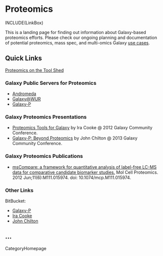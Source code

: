 
# Proteomics

INCLUDE(LinkBox)

This is a landing page for finding out information about Galaxy-based proteomics efforts. Please check our ongoing planning and documentation of potential proteomics, mass spec, and multi-omics Galaxy [use cases](/Proteomics/UseCases).

## Quick Links

[Proteomics on the Tool Shed](http://toolshed.g2.bx.psu.edu/repository/browse_categories?id=4963efc937542d6d)

### Galaxy Public Servers for Proteomics
* [Andromeda](http://galaxy.nbic.nl/)
* [Galaxy@WUR](http://galaxy.wur.nl/)
* [Galaxy-P](https://usegalaxyp.org)

### Galaxy Proteomics Presentations
* [Proteomics Tools for Galaxy](http://wiki.galaxyproject.org/Documents/Presentations/GCC2012?action=AttachFile&do=view&target=Cooke.pdf) by Ira Cooke @ 2012 Galaxy Community Conference.
* [Galaxy-P: Beyond Proteomics](http://bit.ly/beyond-proteomics/) by John Chilton @ 2013 Galaxy Community Conference.

### Galaxy Proteomics Publications
* [msCompare: a framework for quantitative analysis of label-free LC-MS data for comparative candidate biomarker studies.](http://www.ncbi.nlm.nih.gov/pubmed/22318370) Mol Cell Proteomics. 2012 Jun;11(6):M111.015974. doi: 10.1074/mcp.M111.015974.

### Other Links

BitBucket: 
* [Galaxy-P](https://bitbucket.org/galaxyp)
* [Ira Cooke](https://bitbucket.org/iracooke)
* [John Chilton](https://bitbucket.org/jmchilton)

...
----
CategoryHomepage
